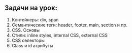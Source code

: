 ## Задачи на урок:

1. Контейнеры: div, span
2. Семантические теги: header, footer, main, section и пр. 
3. CSS. Основы
4. Стили: inline styles, internal CSS, external CSS
5. CSS селекторы
6. Class и id атрибуты









